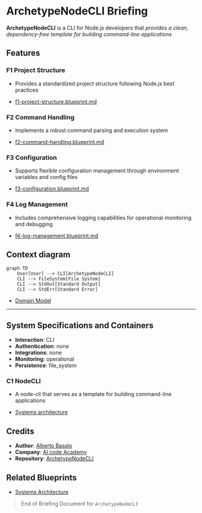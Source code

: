 # **ArchetypeNodeCLI** Briefing

**ArchetypeNodeCLI** is a CLI for Node.js developers that _provides a clean, dependency-free template for building command-line applications_

## Features

### F1 Project Structure

- Provides a standardized project structure following Node.js best practices

- [f1-project-structure.blueprint.md](/docs/f1-project-structure.blueprint.md)

### F2 Command Handling

- Implements a robust command parsing and execution system

- [f2-command-handling.blueprint.md](/docs/f2-command-handling.blueprint.md)

### F3 Configuration

- Supports flexible configuration management through environment variables and config files

- [f3-configuration.blueprint.md](/docs/f3-configuration.blueprint.md)

### F4 Log Management

- Includes comprehensive logging capabilities for operational monitoring and debugging

- [f4-log-management.blueprint.md](/docs/f4-log-management.blueprint.md)

## Context diagram

```mermaid
graph TD
    User[User] --> CLI[ArchetypeNodeCLI]
    CLI --> FileSystem[File System]
    CLI --> StdOut[Standard Output]
    CLI --> StdErr[Standard Error]
```

- [Domain Model](/docs/domain-model.blueprint.md)

---

## System Specifications and Containers

- **Interaction**: CLI
- **Authentication**: none
- **Integrations**: none
- **Monitoring**: operational
- **Persistence**: file_system

### C1 NodeCLI

- A node-cli that serves as a template for building command-line applications

- [Systems architecture](/docs/systems-architecture.blueprint.md)

## Credits

- **Author**: [Alberto Basalo](https://albertobasalo.dev)
- **Company**: [AI code Academy](https://aicode.academy)
- **Repository**: [ArchetypeNodeCLI](https://github.com/AIcodeAcademy/ArchetypeNodeCLI)

## Related Blueprints

- [Systems Architecture](/docs/systems-architecture.blueprint.md)

> End of Briefing Document for `ArchetypeNodeCLI` 